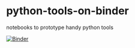 # python-tools-on-binder
notebooks to prototype handy python tools

[![Binder](https://mybinder.org/badge_logo.svg)](https://mybinder.org/v2/gh/fufurobot/python-tools-on-binder/HEAD)
